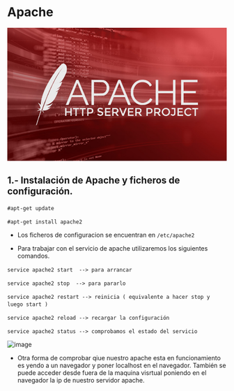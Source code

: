 # Apache

![image](/img/apache-releases-update-for-leading-http-server-showcase_image-2-a-18208.jpg)

## 1.- Instalación de Apache y ficheros de configuración.

``` #apt-get update ```

``` #apt-get install apache2 ```

 - Los ficheros de configuracion se encuentran en  ``` /etc/apache2 ```
 
 - Para trabajar con el servicio de apache utilizaremos los siguientes comandos.
  
``` service apache2 start  --> para arrancar ```

``` service apache2 stop  --> para pararlo ```

``` service apache2 restart --> reinicia ( equivalente a hacer stop y luego start ) ```

``` service apache2 reload --> recargar la configuración ``` 

``` service apache2 status --> comprobamos el estado del servicio ```

![image](/img/apache1.png)


- Otra forma de comprobar qiue nuestro apache esta en funcionamiento es yendo a un navegador y poner localhost en el navegador. También se puede acceder desde fuera de la maquina visrtual poniendo en el navegador la ip de nuestro servidor apache.

  

